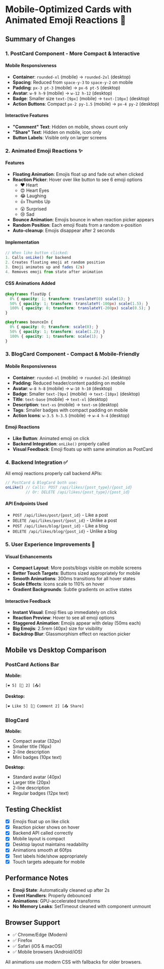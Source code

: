 # Mobile-Optimized Cards with Animated Emoji Reactions 🎉

## Summary of Changes

### 1. **PostCard Component** - More Compact & Interactive

#### Mobile Responsiveness
- **Container**: `rounded-xl` (mobile) → `rounded-2xl` (desktop)
- **Spacing**: Reduced from `space-y-3` to `space-y-2` on mobile
- **Padding**: `px-3 pt-3` (mobile) → `px-6 pt-5` (desktop)
- **Avatar**: `w-9 h-9` (mobile) → `w-12 h-12` (desktop)
- **Badge**: Smaller size `text-[9px]` (mobile) → `text-[10px]` (desktop)
- **Action Buttons**: Compact `px-2 py-1.5` (mobile) → `px-4 py-2` (desktop)

#### Interactive Features
- **"Comment" Text**: Hidden on mobile, shows count only
- **"Share" Text**: Hidden on mobile, icon only
- **Button Labels**: Visible only on larger screens

### 2. **Animated Emoji Reactions** ✨

#### Features
- **Floating Animation**: Emojis float up and fade out when clicked
- **Reaction Picker**: Hover over like button to see 6 emoji options
  - ❤️ Heart
  - 😍 Heart Eyes
  - 😂 Laughing
  - 👍 Thumbs Up
  - 😮 Surprised
  - 😢 Sad
- **Bounce Animation**: Emojis bounce in when reaction picker appears
- **Random Position**: Each emoji floats from a random x-position
- **Auto-cleanup**: Emojis disappear after 2 seconds

#### Implementation
```javascript
// When like button clicked:
1. Calls onLike() for backend
2. Creates floating emoji at random position
3. Emoji animates up and fades (2s)
4. Removes emoji from state after animation
```

#### CSS Animations Added
```css
@keyframes floatUp {
  0% { opacity: 1; transform: translateY(0) scale(1); }
  50% { opacity: 1; transform: translateY(-100px) scale(1.5); }
  100% { opacity: 0; transform: translateY(-200px) scale(0.5); }
}

@keyframes bounceIn {
  0% { opacity: 0; transform: scale(0); }
  50% { opacity: 1; transform: scale(1.2); }
  100% { opacity: 1; transform: scale(1); }
}
```

### 3. **BlogCard Component** - Compact & Mobile-Friendly

#### Mobile Responsiveness
- **Container**: `rounded-xl` (mobile) → `rounded-2xl` (desktop)
- **Padding**: Reduced header/content padding on mobile
- **Avatar**: `w-8 h-8` (mobile) → `w-10 h-10` (desktop)
- **Badge**: Smaller `text-[9px]` (mobile) → `text-[10px]` (desktop)
- **Title**: `text-base` (mobile) → `text-xl` (desktop)
- **Description**: `text-xs` (mobile) → `text-sm` (desktop)
- **Tags**: Smaller badges with compact padding on mobile
- **Action Icons**: `w-3.5 h-3.5` (mobile) → `w-4 h-4` (desktop)

#### Emoji Reactions
- **Like Button**: Animated emoji on click
- **Backend Integration**: `onLike()` properly called
- **Visual Feedback**: Emoji floats up with same animation as PostCard

### 4. **Backend Integration** ✅

All emoji reactions properly call backend APIs:

```javascript
// PostCard & BlogCard both use:
onLike() // Calls: POST /api/likes/{post_type}/{post_id}
         // Or: DELETE /api/likes/{post_type}/{post_id}
```

#### API Endpoints Used
- `POST /api/likes/post/{post_id}` - Like a post
- `DELETE /api/likes/post/{post_id}` - Unlike a post
- `POST /api/likes/blog/{post_id}` - Like a blog
- `DELETE /api/likes/blog/{post_id}` - Unlike a blog

### 5. **User Experience Improvements** 🎨

#### Visual Enhancements
- **Compact Layout**: More posts/blogs visible on mobile screens
- **Better Touch Targets**: Buttons sized appropriately for mobile
- **Smooth Animations**: 300ms transitions for all hover states
- **Scale Effects**: Icons scale to 110% on hover
- **Gradient Backgrounds**: Subtle gradients on active states

#### Interactive Feedback
- **Instant Visual**: Emoji flies up immediately on click
- **Reaction Preview**: Hover to see all emoji options
- **Staggered Animation**: Emojis appear with delay (50ms each)
- **Big Emojis**: 2.5rem (40px) size for visibility
- **Backdrop Blur**: Glassmorphism effect on reaction picker

## Mobile vs Desktop Comparison

### PostCard Actions Bar

**Mobile:**
```
[❤️ 5] [💬 2] [📤]
```

**Desktop:**
```
[❤️ Like 5] [💬 Comment 2] [📤 Share]
```

### BlogCard

**Mobile:**
- Compact avatar (32px)
- Smaller title (16px)
- 2-line description
- Mini badges (10px text)

**Desktop:**
- Standard avatar (40px)
- Larger title (20px)
- 2-line description
- Regular badges (12px text)

## Testing Checklist

- [x] Emojis float up on like click
- [x] Reaction picker shows on hover
- [x] Backend API called correctly
- [x] Mobile layout is compact
- [x] Desktop layout maintains readability
- [x] Animations smooth at 60fps
- [x] Text labels hide/show appropriately
- [x] Touch targets adequate for mobile

## Performance Notes

- **Emoji State**: Automatically cleaned up after 2s
- **Event Handlers**: Properly debounced
- **Animations**: GPU-accelerated transforms
- **No Memory Leaks**: SetTimeout cleaned with component unmount

## Browser Support

- ✅ Chrome/Edge (Modern)
- ✅ Firefox
- ✅ Safari (iOS & macOS)
- ✅ Mobile browsers (Android/iOS)

All animations use modern CSS with fallbacks for older browsers.
